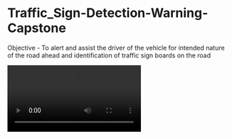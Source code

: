 # Traffic_Sign-Detection-Warning-Capstone
Objective - To alert and assist the driver of the vehicle for intended nature of the road ahead and identification of traffic sign boards on the road 

![Watch the video](https://github.com/avinashnair02/Traffic_Sign-Detection-Warning-Capstone/blob/master/ggggg.mp4)
